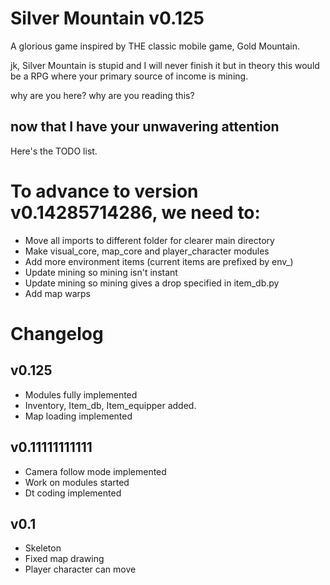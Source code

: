 # Silver Mountain v0.125
A glorious game inspired by THE classic mobile game, Gold Mountain.

jk, Silver Mountain is stupid and I will never finish it but in theory this would be a RPG where your primary source of income is mining.

why are you here?
why are you reading this?

## now that I have your unwavering attention
Here's the TODO list.

# To advance to version v0.14285714286, we need to:
- Move all imports to different folder for clearer main directory
- Make visual_core, map_core and player_character modules
- Add more environment items (current items are prefixed by env_)
- Update mining so mining isn't instant
- Update mining so mining gives a drop specified in item_db.py
- Add map warps

# Changelog
## v0.125
- Modules fully implemented
- Inventory, Item_db, Item_equipper added.
- Map loading implemented

## v0.11111111111
- Camera follow mode implemented
- Work on modules started
- Dt coding implemented

## v0.1
- Skeleton
- Fixed map drawing
- Player character can move
